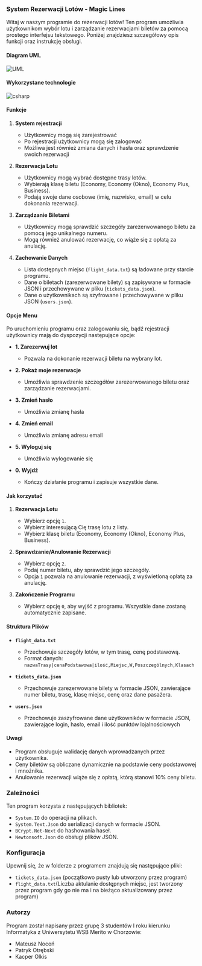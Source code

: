 ### System Rezerwacji Lotów - Magic Lines

Witaj w naszym programie do rezerwacji lotów! Ten program umożliwia użytkownikom wybór lotu i zarządzanie rezerwacjami biletów za pomocą prostego interfejsu tekstowego. Poniżej znajdziesz szczegółowy opis funkcji oraz instrukcję obsługi.

#### Diagram UML

![UML](https://github.com/sikl0/magiclines/assets/45985086/4785e64b-81ae-4b33-afc3-e52e97f4650a)

#### Wykorzystane technologie
![csharp](https://github.com/sikl0/magiclines/assets/45985086/64251bfe-714b-4019-885e-33c502ee0499)



#### Funkcje

1. **System rejestracji**
   - Użytkownicy mogą się zarejestrować
   - Po rejestracji użytkownicy mogą się zalogować
   - Możliwa jest również zmiana danych i hasła oraz sprawdzenie swoich rezerwacji
     
1. **Rezerwacja Lotu**
   - Użytkownicy mogą wybrać dostępne trasy lotów.
   - Wybierają klasę biletu (Economy, Economy (Okno), Economy Plus, Business).
   - Podają swoje dane osobowe (imię, nazwisko, email) w celu dokonania rezerwacji.

2. **Zarządzanie Biletami**
   - Użytkownicy mogą sprawdzić szczegóły zarezerwowanego biletu za pomocą jego unikalnego numeru.
   - Mogą również anulować rezerwację, co wiąże się z opłatą za anulację.

3. **Zachowanie Danych**
   - Lista dostępnych miejsc (`flight_data.txt`) są ładowane przy starcie programu.
   - Dane o biletach (zarezerwowane bilety) są zapisywane w formacie JSON i przechowywane w pliku (`tickets_data.json`).
   - Dane o użytkownikach są szyfrowane i przechowywane w pliku JSON (`users.json`). 

#### Opcje Menu

Po uruchomieniu programu oraz zalogowaniu się, bądź rejestracji użytkownicy mają do dyspozycji następujące opcje:

- **1. Zarezerwuj lot**
  - Pozwala na dokonanie rezerwacji biletu na wybrany lot.

- **2. Pokaż moje rezerwacje**
  - Umożliwia sprawdzenie szczegółów zarezerwowanego biletu oraz zarządzanie rezerwacjami.
 
- **3. Zmień hasło**
  - Umożliwia zmianę hasła
 
- **4. Zmień email**
  - Umożliwia zmianę adresu email
 
- **5. Wyloguj się**
  - Umożliwia wylogowanie się

- **0. Wyjdź**
  - Kończy działanie programu i zapisuje wszystkie dane.

#### Jak korzystać

1. **Rezerwacja Lotu**
   - Wybierz opcję `1`.
   - Wybierz interesującą Cię trasę lotu z listy.
   - Wybierz klasę biletu (Economy, Economy (Okno), Economy Plus, Business).

2. **Sprawdzanie/Anulowanie Rezerwacji**
   - Wybierz opcję `2`.
   - Podaj numer biletu, aby sprawdzić jego szczegóły.
   - Opcja `1` pozwala na anulowanie rezerwacji, z wyświetloną opłatą za anulację.

3. **Zakończenie Programu**
   - Wybierz opcję `0`, aby wyjść z programu. Wszystkie dane zostaną automatycznie zapisane.

#### Struktura Plików

- **`flight_data.txt`**
  - Przechowuje szczegóły lotów, w tym trasę, cenę podstawową.
  - Format danych: `nazwaTrasy|cenaPodstawowa|ilość,Miejsc,W,Poszczególnych,Klasach`

- **`tickets_data.json`**
  - Przechowuje zarezerwowane bilety w formacie JSON, zawierające numer biletu, trasę, klasę miejsc, cenę oraz dane pasażera.

- **`users.json`**
  - Przechowuje zaszyfrowane dane użytkowników w formacie JSON, zawierające login, hasło, email i ilość punktów lojalnościowych

#### Uwagi

- Program obsługuje walidację danych wprowadzanych przez użytkownika.
- Ceny biletów są obliczane dynamicznie na podstawie ceny podstawowej i mnożnika.
- Anulowanie rezerwacji wiąże się z opłatą, którą stanowi 10% ceny biletu.

### Zależności

Ten program korzysta z następujących bibliotek:
- `System.IO` do operacji na plikach.
- `System.Text.Json` do serializacji danych w formacie JSON.
- `BCrypt.Net-Next` do hashowania haseł.
- `Newtonsoft.Json` do obsługi plików JSON.

### Konfiguracja

Upewnij się, że w folderze z programem znajdują się następujące pliki:
- `tickets_data.json` (początkowo pusty lub utworzony przez program)
- `flight_data.txt`(Liczba aktulanie dostępnych miejsc, jest tworzony przez program gdy go nie ma i na bieżąco aktualizowany przez program)

### Autorzy

Program został napisany przez grupę 3 studentów I roku kierunku Informatyka z Uniwersytetu WSB Merito w Chorzowie:
- Mateusz Nocoń
- Patryk Otrębski
- Kacper Olkis
  
